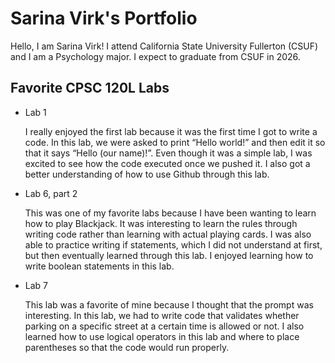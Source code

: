 # Sarina Virk's Portfolio

Hello, I am Sarina Virk! I attend California State University Fullerton (CSUF) and I am a Psychology major. I expect to graduate from CSUF in 2026.

## Favorite CPSC 120L Labs

* Lab 1

  I really enjoyed the first lab because it was the first time I got to write a code. In this lab, we were asked to print “Hello world!” and then edit it so that it says “Hello (our name)!”. Even though it was a simple lab, I was excited to see how the code executed once we pushed it. I also got a better understanding of how to use Github through this lab.

* Lab 6, part 2

  This was one of my favorite labs because I have been wanting to learn how to play Blackjack. It was interesting to learn the rules through writing code rather than learning with actual playing cards. I was also able to practice writing if statements, which I did not understand at first, but then eventually learned through this lab. I enjoyed learning how to write boolean statements in this lab. 

* Lab 7

  This lab was a favorite of mine because I thought that the prompt was interesting. In this lab, we had to write code that validates whether parking on a specific street at a certain time is allowed or not. I also learned how to use logical operators in this lab and where to place parentheses so that the code would run properly. 
